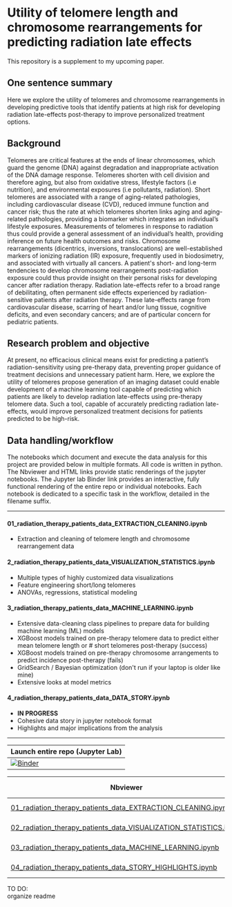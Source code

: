 # Utility of telomere length and chromosome rearrangements for predicting radiation late effects

This repository is a supplement to my upcoming paper. 
&nbsp;   

## One sentence summary
Here we explore the utility of telomeres and chromosome rearrangements in developing predictive tools that identify patients at high risk for developing radiation late-effects post-therapy to improve personalized treatment options.
&nbsp;   
  
## Background
Telomeres are critical features at the ends of linear chromosomes, which guard the genome (DNA) against degradation and inappropriate activation of the DNA damage response. Telomeres shorten with cell division and therefore aging, but also from oxidative stress, lifestyle factors (i.e nutrition), and environmental exposures (i.e pollutants, radiation).  Short telomeres are associated with a range of aging-related pathologies, including cardiovascular disease (CVD), reduced immune function and cancer risk; thus the rate at which telomeres shorten links aging and aging-related pathologies, providing a biomarker which integrates an individual’s lifestyle exposures. Measurements of telomeres in response to radiation thus could provide a general assessment of an individual’s health, providing inference on future health outcomes and risks. Chromosome rearrangements (dicentrics, inversions, translocations) are well-established markers of ionizing radiation (IR) exposure, frequently used in biodosimetry, and associated with virtually all cancers. A patient's short- and long-term tendencies to develop chromosome rearrangements post-radiation exposure could thus provide insight on their personal risks for developing cancer after radiation therapy. Radiation late-effects refer to a broad range of debilitating, often permanent side effects experienced by radiation-sensitive patients after radiation therapy. These late-effects range from cardiovascular disease, scarring of heart and/or lung tissue, cognitive deficits, and even secondary cancers; and are of particular concern for pediatric patients.
&nbsp;   

## Research problem and objective
At present, no efficacious clinical means exist for predicting a patient’s radiation-sensitivity using pre-therapy data, preventing proper guidance of treatment decisions and unnecessary patient harm. Here, we explore the utility of telomeres propose generation of an imaging dataset could enable development of a machine learning tool capable of predicting which patients are likely to develop radiation late-effects using pre-therapy telomere data. Such a tool, capable of accurately predicting radiation late-effects, would improve personalized treatment decisions for patients predicted to be high-risk.
&nbsp;   

## Data handling/workflow
The notebooks which document and execute the data analysis for this project are provided below in multiple formats. All code is written in python. The Nbviewer and HTML links provide static renderings of the jupyter notebooks. The Jupyter lab Binder link provides an interactive, fully functional rendering of the entire repo or individual notebooks. Each notebook is dedicated to a specific task in the workflow, detailed in the filename suffix.
&nbsp;   

---
#### 01_radiation_therapy_patients_data_EXTRACTION_CLEANING.ipynb
* Extraction and cleaning of telomere length and chromosome rearrangement data 

#### 2_radiation_therapy_patients_data_VISUALIZATION_STATISTICS.ipynb
* Multiple types of highly customized data visualizations
* Feature engineering short/long telomeres
* ANOVAs, regressions, statistical modeling

#### 3_radiation_therapy_patients_data_MACHINE_LEARNING.ipynb
* Extensive data-cleaning class pipelines to prepare data for building machine learning (ML) models
* XGBoost models trained on pre-therapy telomere data to predict either mean telomere length or # short telomeres post-therapy (success)
* XGBoost models trained on pre-therapy chromosome arrangements to predict incidence post-therapy (fails)
* GridSearch / Bayesian optimization (don't run if your laptop is older like mine)
* Extensive looks at model metrics

#### 4_radiation_therapy_patients_data_DATA_STORY.ipynb
* **IN PROGRESS**
* Cohesive data story in jupyter notebook format
* Highlights and major implications from the analysis
---

| Launch entire repo (Jupyter Lab) |
| ---                       |
| [![Binder](https://mybinder.org/badge_logo.svg)](https://mybinder.org/v2/gh/Jared-Luxton/radiation-therapy-machine-learning/master?urlpath=lab)|

| Nbviewer | Jupyter Lab | HTML |
| ---      |  ---        | ---  |
| [01_radiation_therapy_patients_data_EXTRACTION_CLEANING.ipynb](https://nbviewer.jupyter.org/github/Jared-Luxton/radiation-therapy-machine-learning/blob/master/notebooks/01_radiation_therapy_patients_data_EXTRACTION_CLEANING.ipynb) | [![Binder](https://mybinder.org/badge_logo.svg)](https://mybinder.org/v2/gh/Jared-Luxton/radiation-therapy-machine-learning/master?urlpath=lab/tree/notebooks%2F01_radiation_therapy_patients_data_EXTRACTION_CLEANING.ipynb) | [HTML](https://raw.githack.com/Jared-Luxton/radiation-therapy-machine-learning/master/notebooks/01_radiation_therapy_patients_data_EXTRACTION_CLEANING.ipynb) |
| [02_radiation_therapy_patients_data_VISUALIZATION_STATISTICS.ipynb](https://nbviewer.jupyter.org/github/Jared-Luxton/radiation-therapy-machine-learning/blob/master/notebooks/02_radiation_therapy_patients_data_VISUALIZATION_STATISTICS.ipynb)|[![Binder](https://mybinder.org/badge_logo.svg)](https://mybinder.org/v2/gh/Jared-Luxton/radiation-therapy-machine-learning/master?urlpath=lab/tree/notebooks%2F02_radiation_therapy_patients_data_VISUALIZATION_STATISTICS.ipynb)|[HTML](https://raw.githack.com/Jared-Luxton/radiation-therapy-machine-learning/master/notebooks/02_radiation_therapy_patients_data_VISUALIZATION_STATISTICS.ipynb) |
| [03_radiation_therapy_patients_data_MACHINE_LEARNING.ipynb](https://nbviewer.jupyter.org/github/Jared-Luxton/radiation-therapy-machine-learning/blob/master/notebooks/03_radiation_therapy_patients_data_MACHINE_LEARNING.ipynb)|[![Binder](https://mybinder.org/badge_logo.svg)](https://mybinder.org/v2/gh/Jared-Luxton/radiation-therapy-machine-learning/master?urlpath=lab/tree/03_radiation_therapy_patients_data_MACHINE_LEARNING.ipynb)|[HTML](https://raw.githack.com/Jared-Luxton/radiation-therapy-machine-learning/master/notebooks/03_radiation_therapy_patients_data_MACHINE_LEARNING.ipynb) |
| [04_radiation_therapy_patients_data_STORY_HIGHLIGHTS.ipynb](https://nbviewer.jupyter.org/github/Jared-Luxton/radiation-therapy-machine-learning/blob/master/notebooks/04_radiation_therapy_patients_data_STORY_HIGHLIGHTS.ipynb)|[![Binder](https://mybinder.org/badge_logo.svg)](https://mybinder.org/v2/gh/Jared-Luxton/radiation-therapy-machine-learning/master?urlpath=lab/tree/04_radiation_therapy_patients_data_STORY_LEARNING.ipynb)|[HTML](https://raw.githack.com/Jared-Luxton/radiation-therapy-machine-learning/master/notebooks/04_radiation_therapy_patients_data_STORY_HIGHLIGHTS.ipynb) |



TO DO:  
organize readme
